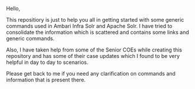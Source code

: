 Hello,

This repositiory is just to help you all in getting started with some generic commands used in Ambari Infra Solr and Apache Solr. I have tried to consolidate the information which is scattered and contains some links and generic commands.

Also, I have taken help from some of the Senior COEs while creating this repository and has some of their case updates which I found to be very helpful in day to day to scenarios.

Please get back to me if you need any clarification on commands and information that is present there.
